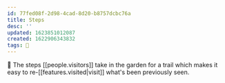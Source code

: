 ```yaml
---
id: 77fed08f-2d98-4cad-8d20-b8757dcbc76a
title: Steps
desc: ''
updated: 1623851012087
created: 1622906343832
tags: 🌿
---
```


🥾 The steps [[people.visitors]] take in the garden for a trail which makes it easy to re-[[features.visited|visit]] what's been previously seen.
